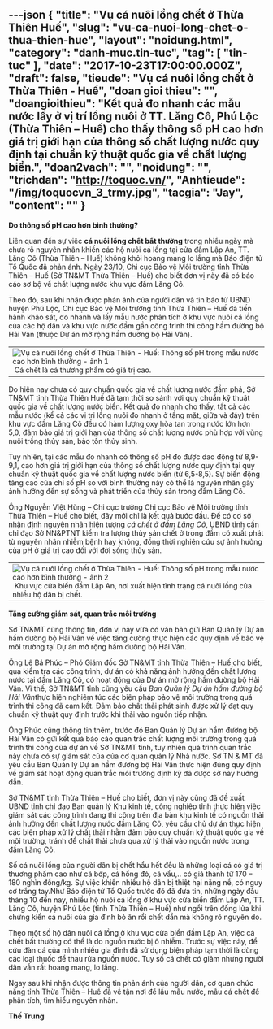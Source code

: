 ---json
{
    "title": "Vụ cá nuôi lồng chết ở Thừa Thiên Huế",
    "slug": "vu-ca-nuoi-long-chet-o-thua-thien-hue",
    "layout": "noidung.html",
    "category": "danh-muc.tin-tuc",
    "tag": [
        "tin-tuc"
    ],
    "date": "2017-10-23T17:00:00.000Z",
    "draft": false,
    "tieude": "Vụ cá nuôi lồng chết ở Thừa Thiên - Huế",
    "doan gioi thieu": "",
    "doangioithieu": "Kết quả đo nhanh các mẫu nước lấy ở vị trí lồng nuôi ở TT. Lăng Cô, Phú Lộc (Thừa Thiên – Huế) cho thấy thông số pH cao hơn giá trị giới hạn của thông số chất lượng nước quy định tại chuẩn kỹ thuật quốc gia về chất lượng biển.",
    "doan2vach": "",
    "noidung": "",
    "trichdan": "http://toquoc.vn/",
    "Anhtieude": "/img/toquocvn_3_trmy.jpg",
    "tacgia": "Jay",
    "__content__": ""
}
---
<p><span style="font-size:14px"><strong>Do th&ocirc;ng số pH cao hơn b&igrave;nh thường?</strong></span></p>

<p><span style="font-size:14px">Li&ecirc;n quan đến sự việc&nbsp;<strong>c&aacute; nu&ocirc;i lồng chết bất thường</strong>&nbsp;trong nhiều ng&agrave;y m&agrave; chưa r&otilde; nguy&ecirc;n nh&acirc;n khiến c&aacute;c hộ nu&ocirc;i c&aacute; lồng tại cửa đầm Lập An, TT. Lăng C&ocirc; (Thừa Thi&ecirc;n &ndash; Huế) kh&ocirc;ng khỏi hoang mang lo lắng m&agrave; B&aacute;o điện tử Tổ Quốc đ&atilde; phản &aacute;nh. Ng&agrave;y 23/10, Chi cục Bảo vệ M&ocirc;i trường tỉnh Thừa Thi&ecirc;n &ndash; Huế (Sở TN&amp;MT Thừa Thi&ecirc;n &ndash; Huế) cho biết đơn vị n&agrave;y đ&atilde; c&oacute; b&aacute;o c&aacute;o sơ bộ về chất lượng nước khu vực đầm Lăng C&ocirc;.</span></p>

<p><span style="font-size:14px">Theo đ&oacute;, sau khi nhận được phản &aacute;nh của người d&acirc;n v&agrave; tin b&aacute;o từ UBND huyện Ph&uacute; Lộc, Chi cục Bảo vệ M&ocirc;i trường tỉnh Thừa Thi&ecirc;n &ndash; Huế đ&atilde; tiến h&agrave;nh khảo s&aacute;t, đo nhanh v&agrave; lấy mẫu nước ph&acirc;n t&iacute;ch ở khu vực nu&ocirc;i c&aacute; lồng của c&aacute;c hộ d&acirc;n v&agrave; khu vực nước đầm gần c&ocirc;ng tr&igrave;nh thi c&ocirc;ng hầm đường bộ Hải V&acirc;n (thuộc Dự &aacute;n mở rộng hầm đường bộ Hải V&acirc;n).</span></p>

<table>
	<tbody>
		<tr>
			<td><span style="font-size:14px"><img alt="Vụ cá nuôi lồng chết ở Thừa Thiên - Huế: Thông số pH trong mẫu nước cao hơn bình thường - ảnh 1" src="http://image.toquoc.vn/cw660/uploaded/duchoang/2017_10_23/toquocvn_2_xnwq.jpg" />&nbsp;C&aacute; chết l&agrave; c&aacute; thương phẩm c&oacute; gi&aacute; trị cao.</span></td>
		</tr>
	</tbody>
</table>

<p><span style="font-size:14px">Do hiện nay chưa c&oacute; quy chuẩn quốc gia về chất lượng nước đầm ph&aacute;, Sở TN&amp;MT tỉnh Thừa Thi&ecirc;n Huế đ&atilde; tạm thời so s&aacute;nh với quy chuẩn kỹ thuật quốc gia về chất lượng nước biển. Kết quả đo nhanh cho thấy, tất cả c&aacute;c mẫu nước (kể cả c&aacute;c vị tri lồng nu&ocirc;i đo nhanh ở tầng mặt, giữa v&agrave; đ&aacute;y) tr&ecirc;n khu vực đầm Lăng C&ocirc; đều c&oacute; h&agrave;m lượng oxy h&ograve;a tan trong nước lớn hơn 5,0, đảm bảo gi&aacute; trị giới hạn của th&ocirc;ng số chất lượng nước ph&ugrave; hợp với v&ugrave;ng nu&ocirc;i trồng thủy sản, bảo tồn thủy sinh.</span></p>

<p><span style="font-size:14px">Tuy nhi&ecirc;n, tại c&aacute;c mẫu đo nhanh c&oacute; th&ocirc;ng số pH đo được dao động từ 8,9-9,1, cao hơn gi&aacute; trị giới hạn của th&ocirc;ng số chất lượng nước quy định tại quy chuẩn kỹ thuật quốc gia về chất lượng nước biển (từ 6,5-8,5). Sự biến động tăng cao của chỉ số pH so với b&igrave;nh thường n&agrave;y c&oacute; thể l&agrave; nguy&ecirc;n nh&acirc;n g&acirc;y ảnh hưởng đến sự sống v&agrave; ph&aacute;t triển của thủy sản trong đầm Lăng C&ocirc;.</span></p>

<p><span style="font-size:14px">&Ocirc;ng Nguyễn Việt H&ugrave;ng &ndash; Chi cục trưởng Chi cục Bảo vệ M&ocirc;i trường tỉnh Thừa Thi&ecirc;n &ndash; Huế cho biết, đ&acirc;y mới chỉ l&agrave; kết quả bước đầu. Để c&oacute; cơ sở nhận định nguy&ecirc;n nh&acirc;n hiện tượng&nbsp;<em>c&aacute; chết ở đầm Lăng C&ocirc;</em>, UBND tỉnh cần chỉ đạo Sở NN&amp;PTNT kiểm tra lượng thủy sản chết ở trong đầm c&oacute; xuất ph&aacute;t từ nguy&ecirc;n nh&acirc;n nhiễm bệnh hay kh&ocirc;ng, đồng thời nghi&ecirc;n cứu sự ảnh hưởng của pH ở gi&aacute; trị cao đối với đời sống thủy sản.</span></p>

<table>
	<tbody>
		<tr>
			<td><span style="font-size:14px"><img alt="Vụ cá nuôi lồng chết ở Thừa Thiên - Huế: Thông số pH trong mẫu nước cao hơn bình thường - ảnh 2" src="http://image.toquoc.vn/cw660/uploaded/duchoang/2017_10_23/toquocvn_1_njni.jpg" />&nbsp;Khu vực cửa biển đầm Lập An, nơi xuất hiện t&igrave;nh trạng c&aacute; nu&ocirc;i lồng của nhiều hộ d&acirc;n bị chết.</span></td>
		</tr>
	</tbody>
</table>

<p><span style="font-size:14px"><strong>Tăng cường gi&aacute;m s&aacute;t, quan trắc m&ocirc;i trường</strong></span></p>

<p><span style="font-size:14px">Sở TN&amp;MT cũng th&ocirc;ng tin, đơn vị n&agrave;y vừa c&oacute; văn bản gửi Ban Quản l&yacute; Dự &aacute;n hầm đường bộ Hải V&acirc;n về việc tăng cường thực hiện c&aacute;c quy định về bảo vệ m&ocirc;i trường tại Dự &aacute;n mở rộng hầm đường bộ Hải V&acirc;n.</span></p>

<p><span style="font-size:14px">&Ocirc;ng L&ecirc; B&aacute; Ph&uacute;c &ndash; Ph&oacute; Gi&aacute;m đốc Sở TN&amp;MT tỉnh Thừa Thi&ecirc;n &ndash; Huế cho biết, qua kiểm tra c&aacute;c c&ocirc;ng tr&igrave;nh, dự &aacute;n c&oacute; khả năng ảnh hưởng đến chất lượng nước tại đầm Lăng C&ocirc;, c&oacute; hoạt động của Dự &aacute;n mở rộng hầm đường bộ Hải V&acirc;n. V&igrave; thế, Sở TN&amp;MT tỉnh cũng y&ecirc;u cầu&nbsp;<em>Ban Quản l&yacute; Dự &aacute;n hầm đường bộ Hải V&acirc;n</em>thực hiện nghi&ecirc;m t&uacute;c c&aacute;c biện ph&aacute;p bảo vệ m&ocirc;i trường trong qu&aacute; tr&igrave;nh thi c&ocirc;ng đ&atilde; cam kết. Đảm bảo chất thải ph&aacute;t sinh được xử l&yacute; đạt quy chuẩn kỹ thuật quy định trước khi thải v&agrave;o nguồn tiếp nhận.</span></p>

<p><span style="font-size:14px">&Ocirc;ng Ph&uacute;c cũng th&ocirc;ng tin th&ecirc;m, trước đ&oacute; Ban Quản l&yacute; Dự &aacute;n hầm đường bộ Hải V&acirc;n c&oacute; gửi kết quả b&aacute;o c&aacute;o quan trắc chất lượng m&ocirc;i trường trong qu&aacute; tr&igrave;nh thi c&ocirc;ng của dự &aacute;n về Sở TN&amp;MT tỉnh, tuy nhi&ecirc;n qu&aacute; tr&igrave;nh quan trắc n&agrave;y chưa c&oacute; sự gi&aacute;m s&aacute;t của của cơ quan quản l&yacute; Nh&agrave; nước. Sở TN &amp; MT đ&atilde; y&ecirc;u cầu Ban Quản l&yacute; Dự &aacute;n hầm đường bộ Hải V&acirc;n thực hiện đ&uacute;ng quy định về gi&aacute;m s&aacute;t hoạt động quan trắc m&ocirc;i trường định kỳ đ&atilde; được sở n&agrave;y hướng dẫn.</span></p>

<p><span style="font-size:14px">Sở TN&amp;MT tỉnh Thừa Thi&ecirc;n &ndash; Huế cho biết, đơn vị n&agrave;y cũng đ&atilde; đề xuất UBND tỉnh chỉ đạo Ban quản l&yacute; Khu kinh tế, c&ocirc;ng nghiệp tỉnh thực hiện việc gi&aacute;m s&aacute;t c&aacute;c c&ocirc;ng tr&igrave;nh đang thi c&ocirc;ng tr&ecirc;n địa b&agrave;n khu kinh tế c&oacute; nguồn thải ảnh hưởng đến chất lượng nước đầm Lăng C&ocirc;, y&ecirc;u cầu chủ dự &aacute;n thực hiện c&aacute;c biện ph&aacute;p xử l&yacute; chất thải nhằm đảm bảo quy chuẩn kỹ thuật quốc gia về m&ocirc;i trường, tr&aacute;nh để chất thải chưa qua xử l&yacute; thải v&agrave;o nguồn nước trong đầm Lăng C&ocirc;.</span></p>

<p><span style="font-size:14px">Số c&aacute; nu&ocirc;i lồng của người d&acirc;n bị chết hầu hết đều l&agrave; những loại c&aacute; c&oacute; gi&aacute; trị thương phẩm cao như c&aacute; bớp, c&aacute; hồng đỏ, c&aacute; vẩu,.. c&oacute; gi&aacute; th&agrave;nh từ 170 &ndash; 180 ngh&igrave;n đồng/kg. Sự việc khiến nhiều hộ d&acirc;n bị thiệt hại nặng nề, c&oacute; nguy cơ trắng tay.</span><span style="font-size:14px">Như B&aacute;o điện tử Tổ Quốc trước đ&oacute; đ&atilde; đưa tin, những ng&agrave;y đầu th&aacute;ng 10 đến nay, nhiều hộ&nbsp;nu&ocirc;i c&aacute; lồng ở khu vực cửa biển&nbsp;đầm Lập An, TT. Lăng C&ocirc;, huyện Ph&uacute; Lộc (tỉnh Thừa Thi&ecirc;n &ndash; Huế) như ngồi tr&ecirc;n đống lửa khi chứng kiến c&aacute; nu&ocirc;i của gia đ&igrave;nh bỏ ăn rồi chết dần m&agrave; kh&ocirc;ng r&otilde; nguy&ecirc;n do.</span></p>

<p><span style="font-size:14px">Theo một số hộ d&acirc;n nu&ocirc;i c&aacute; lồng ở khu vực cửa biển đầm Lập An, việc&nbsp;c&aacute; chết bất thường&nbsp;c&oacute; thể l&agrave; do&nbsp;nguồn nước bị &ocirc; nhiễm. Trước sự việc n&agrave;y, để cứu đ&agrave;n c&aacute; của m&igrave;nh nhiều gia đ&igrave;nh đ&atilde; sử dụng biện ph&aacute;p tạm thời l&agrave; d&ugrave;ng c&aacute;c loại thuốc để thau rửa nguồn nước. Tuy số c&aacute; chết c&oacute; giảm nhưng người d&acirc;n vẫn rất hoang mang, lo lắng.</span></p>

<p><span style="font-size:14px">Ngay sau khi nhận được th&ocirc;ng tin phản &aacute;nh của người d&acirc;n, cơ quan chức năng tỉnh Thừa Thi&ecirc;n &ndash; Huế đ&atilde; về tận nơi để lấu mẫu nước, mẫu c&aacute; chết để ph&acirc;n t&iacute;ch, t&igrave;m hiểu nguy&ecirc;n nh&acirc;n.</span></p>

<p><span style="font-size:14px"><strong>Thế Trung</strong></span></p>
